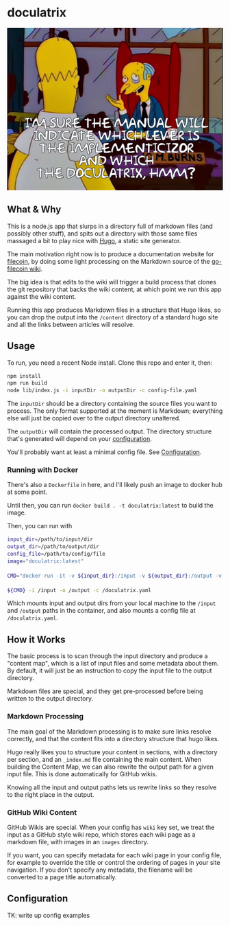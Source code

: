 # doculatrix

![Mr. Burns learns to code](doculatrix-simpsons.jpg)

## What & Why

This is a node.js app that slurps in a directory full of markdown files (and possibly other stuff),
and spits out a directory with those same files massaged a bit to play nice with [Hugo](https://gohugo.io),
a static site generator.

The main motivation right now is to produce a documentation website for [filecoin](https://filecoin.io),
by doing some light processing on the Markdown source of the 
[go-filecoin wiki](https://github.com/filecoin-project/go-filecoin/wiki).

The big idea is that edits to the wiki will trigger a build process that clones the git repository that
backs the wiki content, at which point we run this app against the wiki content.

Running this app produces Markdown files in a structure that Hugo likes, so you can drop the output into
the `/content` directory of a standard hugo site and all the links between articles will resolve.

## Usage

To run, you need a recent Node install. Clone this repo and enter it, then:

```bash
npm install
npm run build
node lib/index.js -i inputDir -o outputDir -c config-file.yaml
```

The `inputDir` should be a directory containing the source files you want to
process. The only format supported at the moment is Markdown; everything else
will just be copied over to the output directory unaltered.

The `outputDir` will contain the processed output. The directory structure
that's generated will depend on your [configuration](#configuration).

You'll probably want at least a minimal config file. See
[Configuration](#configuration).

### Running with Docker

There's also a `Dockerfile` in here, and I'll likely push an image to docker hub at some point.

Until then, you can run `docker build . -t doculatrix:latest` to build the image.

Then, you can run with

```bash
input_dir=/path/to/input/dir
output_dir=/path/to/output/dir
config_file=/path/to/config/file
image="doculatrix:latest"

CMD="docker run -it -v ${input_dir}:/input -v ${output_dir}:/output -v ${config_file}:/doculatrix.yaml ${image}"

${CMD} -i /input -o /output -c /doculatrix.yaml
```

Which mounts input and output dirs from your local machine to the `/input` and `/output` paths in
the container, and also mounts a config file at `/doculatrix.yaml`.


## How it Works

The basic process is to scan through the input directory and produce a "content
map", which is a list of input files and some metadata about them. By default,
it will just be an instruction to copy the input file to the output directory.

Markdown files are special, and they get pre-processed before being written to
the output directory. 

### Markdown Processing

The main goal of the Markdown processing is to make sure links resolve
correctly, and that the content fits into a directory structure that hugo likes.

Hugo really likes you to structure your content in sections, with a directory
per section, and an `_index.md` file containing the main content. When building
the Content Map, we can also rewrite the output path for a given input file.
This is done automatically for GitHub wikis.

Knowing all the input and output paths lets us rewrite links so they resolve to
the right place in the output.


### GitHub Wiki Content

GitHub Wikis are special. When your config has `wiki` key set, we treat the
input as a GitHub style wiki repo, which stores each wiki page as a markdown
file, with images in an `images` directory.

If you want, you can specify metadata for each wiki page in your config file,
for example to override the title or control the ordering of pages in your site
navigation. If you don't specify any metadata, the filename will be converted to
a page title automatically.

## Configuration

TK: write up config examples
